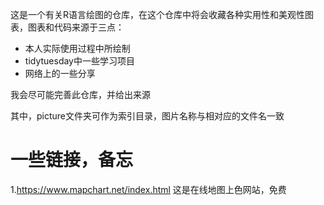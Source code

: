 这是一个有关R语言绘图的仓库，在这个仓库中将会收藏各种实用性和美观性图表，图表和代码来源于三点：

- 本人实际使用过程中所绘制
- tidytuesday中一些学习项目
- 网络上的一些分享

我会尽可能完善此仓库，并给出来源

其中，picture文件夹可作为索引目录，图片名称与相对应的文件名一致

# 一些链接，备忘
1.https://www.mapchart.net/index.html
这是在线地图上色网站，免费

